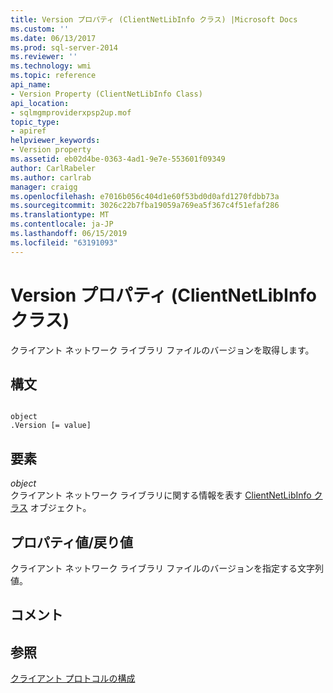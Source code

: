 ```yaml
---
title: Version プロパティ (ClientNetLibInfo クラス) |Microsoft Docs
ms.custom: ''
ms.date: 06/13/2017
ms.prod: sql-server-2014
ms.reviewer: ''
ms.technology: wmi
ms.topic: reference
api_name:
- Version Property (ClientNetLibInfo Class)
api_location:
- sqlmgmproviderxpsp2up.mof
topic_type:
- apiref
helpviewer_keywords:
- Version property
ms.assetid: eb02d4be-0363-4ad1-9e7e-553601f09349
author: CarlRabeler
ms.author: carlrab
manager: craigg
ms.openlocfilehash: e7016b056c404d1e60f53bd0d0afd1270fdbb73a
ms.sourcegitcommit: 3026c22b7fba19059a769ea5f367c4f51efaf286
ms.translationtype: MT
ms.contentlocale: ja-JP
ms.lasthandoff: 06/15/2019
ms.locfileid: "63191093"
---
```

# <a name="version-property-clientnetlibinfo-class"></a>Version プロパティ (ClientNetLibInfo クラス)
  クライアント ネットワーク ライブラリ ファイルのバージョンを取得します。  
  
## <a name="syntax"></a>構文  
  
```  
  
object  
.Version [= value]  
```  
  
## <a name="parts"></a>要素  
 *object*  
 クライアント ネットワーク ライブラリに関する情報を表す [ClientNetLibInfo クラス](clientnetlibinfo-class.md) オブジェクト。  
  
## <a name="property-valuereturn-value"></a>プロパティ値/戻り値  
 クライアント ネットワーク ライブラリ ファイルのバージョンを指定する文字列値。  
  
## <a name="remarks"></a>コメント  
  
## <a name="see-also"></a>参照  
 [クライアント プロトコルの構成](https://technet.microsoft.com/library/ms181035.aspx)  
  
  

